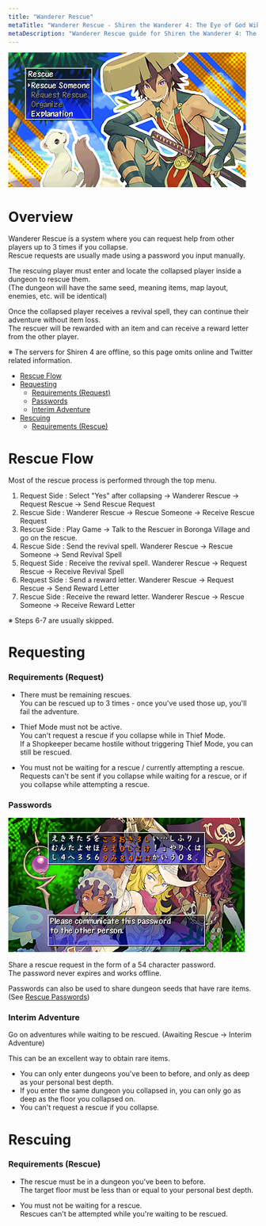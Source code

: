 ```yaml
---
title: "Wanderer Rescue"
metaTitle: "Wanderer Rescue - Shiren the Wanderer 4: The Eye of God Wiki"
metaDescription: "Wanderer Rescue guide for Shiren the Wanderer 4: The Eye of God and the Devil's Navel."
---
```


<div class="pageTopImage screenshot">
  <img src="../images/other/wanderer_rescue.png"/>
</div>

# Overview

Wanderer Rescue is a system where you can request help from other players up to 3 times if you collapse.<br/>
Rescue requests are usually made using a password you input manually.

The rescuing player must enter and locate the collapsed player inside a dungeon to rescue them.<br/>
(The dungeon will have the same seed, meaning items, map layout, enemies, etc. will be identical)

Once the collapsed player receives a revival spell, they can continue their adventure without item loss.<br/>
The rescuer will be rewarded with an item and can receive a reward letter from the other player.

※ The servers for Shiren 4 are offline, so this page omits online and Twitter related information.

<ul class="quickLinksUL">
  <li><a href="#rescue-flow">Rescue Flow</a></li>
  <li><a href="#requesting">Requesting</a>
    <ul>
      <li><a href="#requirements-(request)">Requirements (Request)</a></li>
      <li><a href="#passwords">Passwords</a></li>
      <li><a href="#interim-adventure">Interim Adventure</a></li>
    </ul>
  </li>
  <li><a href="#rescuing">Rescuing</a>
    <ul>
      <li><a href="#requirements-(rescue)">Requirements (Rescue)</a></li>
    </ul>
  </li>
</ul>

# Rescue Flow

Most of the rescue process is performed through the top menu.

<ol>
  <li><span class="highlightBlue">Request Side</span> : Select "Yes" after collapsing → Wanderer Rescue → Request Rescue → Send Rescue Request</li>
  <li><span class="highlightPink">Rescue Side</span> : Wanderer Rescue → Rescue Someone → Receive Rescue Request</li>
  <li><span class="highlightPink">Rescue Side</span> : Play Game → Talk to the Rescuer in Boronga Village and go on the rescue.</li>
  <li><span class="highlightPink">Rescue Side</span> : Send the revival spell. Wanderer Rescue → Rescue Someone → Send Revival Spell</li>
  <li><span class="highlightBlue">Request Side</span> : Receive the revival spell. Wanderer Rescue → Request Rescue → Receive Revival Spell</li>
  <li><span class="highlightBlue">Request Side</span> : Send a reward letter. Wanderer Rescue → Request Rescue → Send Reward Letter</li>
  <li><span class="highlightPink">Rescue Side</span> : Receive the reward letter. Wanderer Rescue → Rescue Someone → Receive Reward Letter</li>
</ol>

※ Steps 6-7 are usually skipped.

# Requesting

### Requirements (Request)

- There must be remaining rescues.<br/>You can be rescued up to 3 times - once you've used those up, you'll fail the adventure.

- Thief Mode must not be active.<br/>You can't request a rescue if you collapse while in Thief Mode.<br/>If a Shopkeeper became hostile without triggering Thief Mode, you can still be rescued.

- You must not be waiting for a rescue / currently attempting a rescue.<br/>Requests can't be sent if you collapse while waiting for a rescue, or if you collapse while attempting a rescue.

### Passwords

<div class="relativeImage screenshot">
  <img src="../images/other/password.png"/>
</div>

Share a rescue request in the form of a 54 character password.<br/>
The password never expires and works offline.

Passwords can also be used to share dungeon seeds that have rare items.<br/>(See <a href="/shiren-4/guides/rescue-passwords">Rescue Passwords</a>)

### Interim Adventure

Go on adventures while waiting to be rescued. (Awaiting Rescue → Interim Adventure)

This can be an excellent way to obtain rare items.

- You can only enter dungeons you've been to before, and only as deep as your personal best depth.
- If you enter the same dungeon you collapsed in, you can only go as deep as the floor you collapsed on.
- You can't request a rescue if you collapse.

# Rescuing

### Requirements (Rescue)

- The rescue must be in a dungeon you've been to before.<br/>The target floor must be less than or equal to your personal best depth.

- You must not be waiting for a rescue.<br/>Rescues can't be attempted while you're waiting to be rescued.

